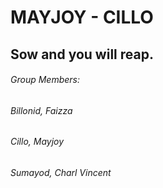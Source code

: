 # MAYJOY - CILLO

## Sow and you will reap.

###### Group Members:
######                  Billonid, Faizza
######                  Cillo, Mayjoy
######                  Sumayod, Charl Vincent